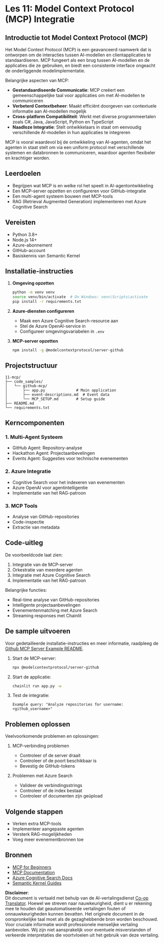 <!--
CO_OP_TRANSLATOR_METADATA:
{
  "original_hash": "bbce3572338711aeab758506379ab716",
  "translation_date": "2025-07-12T13:48:56+00:00",
  "source_file": "11-mcp/README.md",
  "language_code": "nl"
}
-->
# Les 11: Model Context Protocol (MCP) Integratie

## Introductie tot Model Context Protocol (MCP)

Het Model Context Protocol (MCP) is een geavanceerd raamwerk dat is ontworpen om de interacties tussen AI-modellen en clientapplicaties te standaardiseren. MCP fungeert als een brug tussen AI-modellen en de applicaties die ze gebruiken, en biedt een consistente interface ongeacht de onderliggende modelimplementatie.

Belangrijke aspecten van MCP:

- **Gestandaardiseerde Communicatie**: MCP creëert een gemeenschappelijke taal voor applicaties om met AI-modellen te communiceren
- **Verbeterd Contextbeheer**: Maakt efficiënt doorgeven van contextuele informatie aan AI-modellen mogelijk
- **Cross-platform Compatibiliteit**: Werkt met diverse programmeertalen zoals C#, Java, JavaScript, Python en TypeScript
- **Naadloze Integratie**: Stelt ontwikkelaars in staat om eenvoudig verschillende AI-modellen in hun applicaties te integreren

MCP is vooral waardevol bij de ontwikkeling van AI-agenten, omdat het agenten in staat stelt om via een uniform protocol met verschillende systemen en databronnen te communiceren, waardoor agenten flexibeler en krachtiger worden.

## Leerdoelen
- Begrijpen wat MCP is en welke rol het speelt in AI-agentontwikkeling
- Een MCP-server opzetten en configureren voor GitHub-integratie
- Een multi-agent systeem bouwen met MCP-tools
- RAG (Retrieval Augmented Generation) implementeren met Azure Cognitive Search

## Vereisten
- Python 3.8+
- Node.js 14+
- Azure-abonnement
- GitHub-account
- Basiskennis van Semantic Kernel

## Installatie-instructies

1. **Omgeving opzetten**  
   ```bash
   python -m venv venv
   source venv/bin/activate  # On Windows: venv\Scripts\activate
   pip install -r requirements.txt
   ```

2. **Azure-diensten configureren**  
   - Maak een Azure Cognitive Search-resource aan  
   - Stel de Azure OpenAI-service in  
   - Configureer omgevingsvariabelen in `.env`

3. **MCP-server opzetten**  
   ```bash
   npm install -g @modelcontextprotocol/server-github
   ```

## Projectstructuur

```
11-mcp/
├── code_samples/
│   └── github-mcp/
│       ├── app.py              # Main application
│       ├── event-descriptions.md  # Event data
│       └── MCP_SETUP.md        # Setup guide
├── README.md
└── requirements.txt
```

## Kerncomponenten

### 1. Multi-Agent Systeem
- GitHub Agent: Repository-analyse  
- Hackathon Agent: Projectaanbevelingen  
- Events Agent: Suggesties voor technische evenementen

### 2. Azure Integratie
- Cognitive Search voor het indexeren van evenementen  
- Azure OpenAI voor agentintelligentie  
- Implementatie van het RAG-patroon

### 3. MCP Tools
- Analyse van GitHub-repositories  
- Code-inspectie  
- Extractie van metadata

## Code-uitleg

De voorbeeldcode laat zien:  
1. Integratie van de MCP-server  
2. Orkestratie van meerdere agenten  
3. Integratie met Azure Cognitive Search  
4. Implementatie van het RAG-patroon

Belangrijke functies:  
- Real-time analyse van GitHub-repositories  
- Intelligente projectaanbevelingen  
- Evenementenmatching met Azure Search  
- Streaming responses met Chainlit

## De sample uitvoeren

Voor gedetailleerde installatie-instructies en meer informatie, raadpleeg de [Github MCP Server Example README](./code_samples/github-mcp/README.md).

1. Start de MCP-server:  
   ```bash
   npx @modelcontextprotocol/server-github
   ```

2. Start de applicatie:  
   ```bash
   chainlit run app.py -w
   ```

3. Test de integratie:  
   ```
   Example query: "Analyze repositories for username: <github_username>"
   ```

## Problemen oplossen

Veelvoorkomende problemen en oplossingen:  
1. MCP-verbinding problemen  
   - Controleer of de server draait  
   - Controleer of de poort beschikbaar is  
   - Bevestig de GitHub-tokens

2. Problemen met Azure Search  
   - Valideer de verbindingsstrings  
   - Controleer of de index bestaat  
   - Controleer of documenten zijn geüpload

## Volgende stappen
- Verken extra MCP-tools  
- Implementeer aangepaste agenten  
- Versterk RAG-mogelijkheden  
- Voeg meer evenementbronnen toe

## Bronnen
- [MCP for Beginners](https://aka.ms/mcp-for-beginners)  
- [MCP Documentation](https://github.com/microsoft/semantic-kernel/tree/main/python/semantic-kernel/semantic_kernel/connectors/mcp)  
- [Azure Cognitive Search Docs](https://learn.microsoft.com/azure/search/)  
- [Semantic Kernel Guides](https://learn.microsoft.com/semantic-kernel/)

**Disclaimer**:  
Dit document is vertaald met behulp van de AI-vertalingsdienst [Co-op Translator](https://github.com/Azure/co-op-translator). Hoewel we streven naar nauwkeurigheid, dient u er rekening mee te houden dat geautomatiseerde vertalingen fouten of onnauwkeurigheden kunnen bevatten. Het originele document in de oorspronkelijke taal moet als de gezaghebbende bron worden beschouwd. Voor cruciale informatie wordt professionele menselijke vertaling aanbevolen. Wij zijn niet aansprakelijk voor eventuele misverstanden of verkeerde interpretaties die voortvloeien uit het gebruik van deze vertaling.
